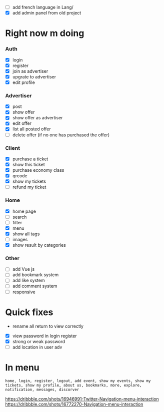 - [ ] add french language in Lang/
- [x] add admin panel from old project 

# Right now m doing


### Auth
- [x] login
- [x] register
- [x] join as advertiser
- [x] upgrate to advertiser
- [x] edit profile

### Advertiser
- [x] post
- [x] show offer
- [x] show offer as advertiser
- [x] edit offer
- [x] list all posted offer
- [ ] delete offer (if no one has purchased the offer)

### Client
- [x] purchase a ticket
- [x] show this ticket
- [x] purchase economy class 
- [x] qrcode
- [x] show my tickets
- [ ] refund my ticket

### Home
- [x] home page
- [ ] search
- [ ] filter
- [x] menu
- [x] show all tags
- [ ] images
- [x] show result by categories

### Other
- [ ] add Vue js
- [ ] add bookmark system
- [ ] add like system
- [ ] add comment system
- [ ] responsive

# Quick fixes
- rename all return to view correctly
- [x] view password in login register
- [x] strong or weak password
- [ ] add location in user adv

# In menu
    home, login, register, logout, add event, show my events, show my tickets, show my profile, about us, bookmarks, more, explore, notification, messages, discorver
https://dribbble.com/shots/16946991-Twitter-Navigation-menu-interaction
https://dribbble.com/shots/16772270-Navigation-menu-interaction